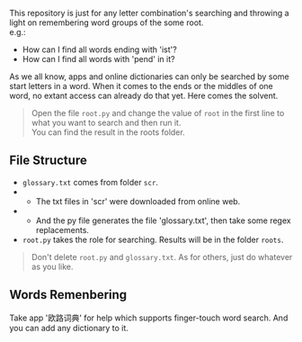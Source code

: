 This repository is just for any letter combination's searching and throwing a light on remembering word groups of the some root.  
e.g.:
* How can I find all words ending with 'ist'?
* How can I find all words with 'pend' in it?  

As we all know, apps and online dictionaries can only be searched by some start letters in a word. When it comes to the ends or the middles of one word, no extant access can already do that yet.  Here comes the solvent.
>Open the file `root.py` and change the value of `root` in the first line to what you want to search and then run it.   
You can find the result in the roots folder.

## File Structure
* `glossary.txt` comes from folder `scr`.   
* * The txt files in 'scr' were downloaded from online web. 
* * And the py file generates the file  'glossary.txt', then take some regex replacements.
* `root.py` takes the role for searching. Results will be in the folder `roots`.  
>Don't delete `root.py` and `glossary.txt`. As for others, just do whatever as you like.

## Words Remenbering
Take app '欧路词典' for help which supports finger-touch word search. And you can add any dictionary to it.
